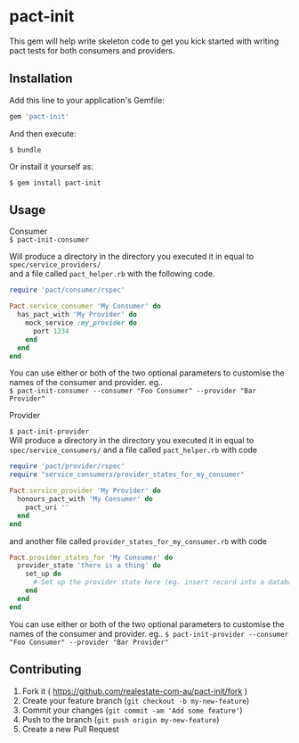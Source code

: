 
# pact-init

This gem will help write skeleton code to get you kick started with writing pact tests for both consumers and providers.

## Installation

Add this line to your application's Gemfile:

```ruby
gem 'pact-init'
```

And then execute:

    $ bundle

Or install it yourself as:

    $ gem install pact-init

## Usage
Consumer  
`$ pact-init-consumer`

Will produce a directory in the directory you executed it in equal to ```spec/service_providers/```  
and a file called ```pact_helper.rb``` with the following code.  
``` ruby
require 'pact/consumer/rspec'

Pact.service_consumer 'My Consumer' do
  has_pact_with 'My Provider' do
    mock_service :my_provider do
      port 1234
    end
  end
end
```

You can use either or both of the two optional parameters to customise the names of the consumer and provider. eg..  
`$ pact-init-consumer --consumer "Foo Consumer" --provider "Bar Provider" `  

Provider

```$ pact-init-provider```  
Will produce a directory in the directory you executed it in equal to ```spec/service_consumers/```  and a file called ```pact_helper.rb``` with code  
``` ruby
require 'pact/provider/rspec'
require "service_consumers/provider_states_for_my_consumer"

Pact.service_provider 'My Provider' do
  honours_pact_with 'My Consumer' do
    pact_uri ''
  end
end
```
and another file called ```provider_states_for_my_consumer.rb``` with code  
``` ruby
Pact.provider_states_for 'My Consumer' do
  provider_state 'there is a thing' do
    set_up do
      # Set up the provider state here (eg. insert record into a database)
    end
  end
end
```
You can use either or both of the two optional parameters to customise the names of the consumer and provider. eg..
``$ pact-init-provider --consumer "Foo Consumer" --provider "Bar Provider"``

## Contributing

1. Fork it ( https://github.com/realestate-com-au/pact-init/fork )
2. Create your feature branch (`git checkout -b my-new-feature`)
3. Commit your changes (`git commit -am 'Add some feature'`)
4. Push to the branch (`git push origin my-new-feature`)
5. Create a new Pull Request
